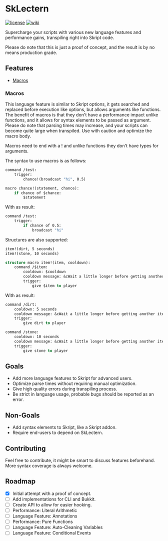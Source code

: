 # SkLectern

[![license](https://img.shields.io/github/license/kiip1/SkLectern?style=for-the-badge&color=dd7744)](./LICENSE)
[![wiki](https://img.shields.io/badge/documentation-wiki-x?style=for-the-badge&color=cc7788)](https://github.com/kiip1/SkLectern/wiki)

Supercharge your scripts with various new language features and performance gains, transpiling right into Skript code.

Please do note that this is just a proof of concept, and the result is by no means production grade.

## Features
- [Macros](#macros)

### Macros
This language feature is similar to Skript options, it gets searched and replaced before execution like options, but allows arguments like functions.
The benefit of macros is that they don't have a performance impact unlike functions, and it allows for syntax elements to be passed as argument.
Please do note that parsing times may increase, and your scripts can become quite large when transpiled. Use with caution and optimize the macro body.

Macros need to end with a ! and unlike functions they don't have types for arguments.

The syntax to use macros is as follows:
```vb
command /test:
    trigger:
        chance!(broadcast "hi", 0.5)

macro chance!(statement, chance):
    if chance of $chance:
        $statement
```
With as result:
```vb
command /test:
	trigger:
		if chance of 0.5:
			broadcast "hi"
```

Structures are also supported:
```vb
item!(dirt, 5 seconds)
item!(stone, 10 seconds)

structure macro item!(item, cooldown):
    command /$item:
        cooldown: $cooldown
        cooldown message: &cWait a little longer before getting another item!
        trigger:
            give $item to player
```
With as result:
```vb
command /dirt:
	cooldown: 5 seconds
	cooldown message: &cWait a little longer before getting another item!
	trigger:
		give dirt to player

command /stone:
	cooldown: 10 seconds
	cooldown message: &cWait a little longer before getting another item!
	trigger:
		give stone to player
```

## Goals
- Add more language features to Skript for advanced users.
- Optimize parse times without requiring manual optimization.
- Give high quality errors during transpiling process.
- Be strict in language usage, probable bugs should be reported as an error.

## Non-Goals
- Add syntax elements to Skript, like a Skript addon.
- Require end-users to depend on SkLectern.

## Contributing
Feel free to contribute, it might be smart to discuss features beforehand.
More syntax coverage is always welcome.

## Roadmap
- [x] Initial attempt with a proof of concept.
- [ ] Add implementations for CLI and Bukkit.
- [ ] Create API to allow for easier hooking.
- [ ] Performance: Literal Arithmetic
- [ ] Language Feature: Annotations
- [ ] Performance: Pure Functions
- [ ] Language Feature: Auto-Cleaning Variables
- [ ] Language Feature: Conditional Events
